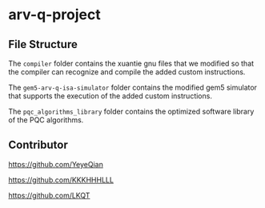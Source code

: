 # arv-q-project

## File Structure

The `compiler` folder contains the xuantie gnu files that we modified so that the compiler can recognize and compile the added custom instructions.

The `gem5-arv-q-isa-simulator` folder contains the modified gem5 simulator that supports the execution of the added custom instructions.

The `pqc_algorithms_library` folder contains the optimized software library of the PQC algorithms.

## Contributor

https://github.com/YeyeQian

https://github.com/KKKHHHLLL

https://github.com/LKQT
